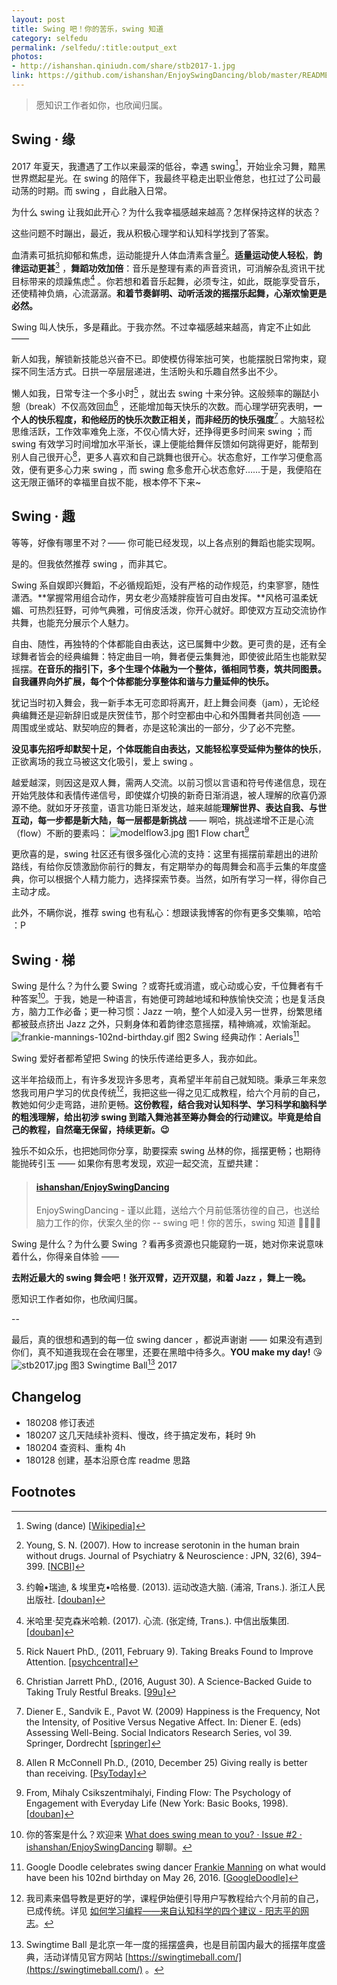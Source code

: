 ```yaml
---
layout: post
title: Swing 吧！你的苦乐，swing 知道
category: selfedu
permalink: /selfedu/:title:output_ext
photos:
- http://ishanshan.qiniudn.com/share/stb2017-1.jpg
link: https://github.com/ishanshan/EnjoySwingDancing/blob/master/README.md
---
```


<blockquote class="blockquote-center"> 愿知识工作者如你，也欣闻归属。 </blockquote>

<!-- more -->

## Swing · 缘


2017 年夏天，我遭遇了工作以来最深的低谷，幸遇 swing[^0]，开始业余习舞，黯黑世界燃起星光。在 swing 的陪伴下，我最终平稳走出职业倦怠，也扛过了公司最动荡的时期。而 swing ，自此融入日常。

为什么 swing 让我如此开心？为什么我幸福感越来越高？怎样保持这样的状态？

这些问题不时蹦出，最近，我从积极心理学和认知科学找到了答案。

血清素可抵抗抑郁和焦虑，运动能提升人体血清素含量[^1]。**适量运动使人轻松**，**韵律运动更甚**[^1-5] ，**舞蹈功效加倍**：音乐是整理有素的声音资讯，可消解杂乱资讯干扰目标带来的烦躁焦虑[^2] 。你若想和着音乐起舞，必须专注，如此，既能享受音乐，还使精神负熵，心流潺潺。**和着节奏鲜明、动听活泼的摇摆乐起舞，心渐欢愉更是必然。**


Swing 叫人快乐，多是藉此。于我亦然。不过幸福感越来越高，肯定不止如此 ——

新人如我，解锁新技能总兴奋不已。即使模仿得笨拙可笑，也能摆脱日常拘束，窥探不同生活方式。日拱一卒层层递进，生活盼头和乐趣自然多出不少。

懒人如我，日常专注一个多小时[^3] ，就出去 swing 十来分钟。这般频率的蹦跶小憩（break）不仅高效回血[^4] ，还能增加每天快乐的次数。而心理学研究表明，**一个人的快乐程度，和他经历的快乐次数正相关，而非经历的快乐强度**[^6] 。大脑轻松思维活跃，工作效率难免上涨，不仅心情大好，还挣得更多时间来 swing ；而 swing 有效学习时间增加水平渐长，课上便能给舞伴反馈如何跳得更好，能帮到别人自己很开心[^7-1]，更多人喜欢和自己跳舞也很开心。状态愈好，工作学习便愈高效，便有更多心力来 swing ，而 swing 愈多愈开心状态愈好……于是，我便陷在这无限正循环的幸福里自拔不能，根本停不下来~

## Swing · 趣

等等，好像有哪里不对？—— 你可能已经发现，以上各点别的舞蹈也能实现啊。

是的。但我依然推荐 swing ，而非其它。

Swing 系自娱即兴舞蹈，不必循规蹈矩，没有严格的动作规范，约束寥寥，随性潇洒。**掌握常用组合动作，男女老少高矮胖瘦皆可自由发挥。**风格可温柔妩媚、可热烈狂野，可帅气典雅，可俏皮活泼，你开心就好。即使双方互动交流协作共舞，也能充分展示个人魅力。

自由、随性，再独特的个体都能自由表达，这已属舞中少数。更可贵的是，还有全球舞者皆会的经典编舞：特定曲目一响，舞者便云集舞池，即使彼此陌生也能默契摇摆。**在音乐的指引下，多个生理个体融为一个整体，循相同节奏，筑共同图景。自我疆界向外扩展，每个个体都能分享整体和谐与力量延伸的快乐。**

犹记当时初入舞会，我一新手本无可恋即将离开，赶上舞会间奏（jam），无论经典编舞还是迎新辞旧或是庆贺佳节，那个时空都由中心和外围舞者共同创造 —— 周围或坐或站、默契响应的舞者，亦是这轮演出的一部分，少了必不完整。

**没见事先招呼却默契十足，个体既能自由表达，又能轻松享受延伸为整体的快乐**，正欲离场的我立马被这文化吸引，爱上 swing 。

越爱越深，则因这是双人舞，需两人交流。以前习惯以言语和符号传递信息，现在开始凭肢体和表情传递信号，即使媒介切换的新奇日渐消退，被人理解的欣喜仍源源不绝。就如牙牙孩童，语言功能日渐发达，越来越能**理解世界、表达自我、与世互动，每一步都是新大陆，每一层都是新挑战** —— 啊哈，挑战递增不正是心流（flow）不断的要素吗：
![modelflow3.jpg](http://ishanshan.qiniudn.com/share/modelflow3.jpg?imageView2/2/w/500)
图1 Flow chart[^7-3]



更欣喜的是，swing 社区还有很多强化心流的支持：这里有摇摆前辈趟出的进阶路线，有给你反馈激励你前行的舞友，有定期举办的每周舞会和高手云集的年度盛典，你可以根据个人精力能力，选择探索节奏。当然，如所有学习一样，得你自己主动才成。


此外，不瞒你说，推荐 swing 也有私心：想跟读我博客的你有更多交集嘛，哈哈 ：P


## Swing · 梯



Swing 是什么？为什么要 Swing ？或寄托或消遣，或心动或心安，千位舞者有千种答案[^7-5]。于我，她是一种语言，有她便可跨越地域和种族愉快交流；也是复活良方，脑力工作必备；更一种习惯：Jazz 一响，整个人如浸入另一世界，纷繁思绪都被鼓点挤出 Jazz 之外，只剩身体和着韵律恣意摇摆，精神熵减，欢愉渐起。
![frankie-mannings-102nd-birthday.gif](http://ishanshan.qiniudn.com/share/frankie-mannings-102nd-birthday.gif?imageView2/2/w/750)
图2 Swing 经典动作：Aerials[^7-7]

Swing 爱好者都希望把 Swing 的快乐传递给更多人，我亦如此。



这半年拾级而上，有许多发现许多思考，真希望半年前自己就知晓。秉承三年来忽悠我司用户学习的优良传统[^8]，我把这些一得之见汇成教程，给六个月前的自己，教她如何少走弯路，进阶更畅。**这份教程，结合我对认知科学、学习科学和脑科学的粗浅理解，给出初涉 swing 到踏入舞池甚至筹办舞会的行动建议。毕竟是给自己的教程，自然毫无保留，持续更新。😉**

独乐不如众乐，也把她同你分享，助要探索 swing 丛林的你，摇摆更畅；也期待能抛砖引玉 —— 如果你有思考发现，欢迎一起交流，互塑共建：

<blockquote class="embedly-card" data-card-controls="0"><h4><a href="https://github.com/ishanshan/EnjoySwingDancing/blob/master/README.md">ishanshan/EnjoySwingDancing</a></h4><p>EnjoySwingDancing - 谨以此籍，送给六个月前低落彷徨的自己，也送给脑力工作的你，伏案久坐的你 -- swing 吧！你的苦乐，swing 知道 💃🏻🕺🏻</p></blockquote>
<script async src="//cdn.embedly.com/widgets/platform.js" charset="UTF-8"></script>


Swing 是什么？为什么要 Swing ？看再多资源也只能窥豹一斑，她对你来说意味着什么，你得亲自体验 ——

**去附近最大的 swing 舞会吧！张开双臂，迈开双腿，和着 Jazz ，舞上一晚。**

愿知识工作者如你，也欣闻归属。

--



最后，真的很想和遇到的每一位 swing dancer ，都说声谢谢 —— 如果没有遇到你们，真不知道我现在会在哪里，还要在黑暗中待多久。**YOU make my day!** 😘
![stb2017.jpg](http://ishanshan.qiniudn.com/share/stb2017.jpg?imageView2/2/w/750)
图3 Swingtime Ball[^9] 2017




## Changelog

- 180208 修订表述
- 180207 这几天陆续补资料、慢改，终于搞定发布，耗时 9h
- 180204 查资料、重构 4h
- 180128 创建，基本沿原仓库 readme 思路






## Footnotes

[^0]: Swing (dance) [[Wikipedia](https://en.wikipedia.org/wiki/Swing_(dance))]
[^1]: Young, S. N. (2007). How to increase serotonin in the human brain without drugs. Journal of Psychiatry & Neuroscience : JPN, 32(6), 394–399. [[NCBI](https://www.ncbi.nlm.nih.gov/pmc/articles/PMC2077351/)]
[^1-5]: 约翰•瑞迪, & 埃里克•哈格曼. (2013). 运动改造大脑. (浦溶, Trans.). 浙江人民出版社. [[douban](https://book.douban.com/subject/25755874/)]
[^2]: 米哈里·契克森米哈赖. (2017). 心流. (张定绮, Trans.). 中信出版集团. [[douban](https://book.douban.com/subject/27186106/)]
[^3]: Rick Nauert PhD., (2011, February 9). Taking Breaks Found to Improve Attention.  [[psychcentral](https://psychcentral.com/news/2011/02/09/taking-breaks-found-to-improve-attention/23329.html)]
[^4]: Christian Jarrett PhD., (2016, August 30). A Science-Backed Guide to Taking Truly Restful Breaks. [[99u](http://99u.com/articles/54325/a-science-backed-guide-to-taking-truly-restful-breaks)]
[^6]: Diener E., Sandvik E., Pavot W. (2009) Happiness is the Frequency, Not the Intensity, of Positive Versus Negative Affect. In: Diener E. (eds) Assessing Well-Being. Social Indicators Research Series, vol 39. Springer, Dordrecht [[springer](https://link.springer.com/chapter/10.1007/978-90-481-2354-4_10)]
[^7-1]: Allen R McConnell Ph.D., (2010, December 25) Giving really is better than receiving. [[PsyToday](https://www.psychologytoday.com/blog/the-social-self/201012/giving-really-is-better-receiving)]
[^7-3]: From, Mihaly Csikszentmihalyi, Finding Flow: The Psychology of Engagement with Everyday Life (New York: Basic Books, 1998). [[douban](https://book.douban.com/subject/2066951/)]
[^7-5]: 你的答案是什么？欢迎来 [What does swing mean to you? · Issue #2 · ishanshan/EnjoySwingDancing](https://github.com/ishanshan/EnjoySwingDancing/issues/2) 聊聊。
[^7-7]: Google Doodle celebrates swing dancer [Frankie Manning](http://www.frankiemanning.com/) on what would have been his 102nd birthday on May 26, 2016. [[GoogleDoodle](https://www.google.com/doodles/frankie-mannings-102nd-birthday?hl=en)]
[^8]: 我司素来倡导教是更好的学，课程伊始便引导用户写教程给六个月前的自己，已成传统。详见 [如何学习编程——来自认知科学的四个建议 - 阳志平的网志](http://www.yangzhiping.com/psy/learn-coding.html)。
[^9]: Swingtime Ball 是北京一年一度的摇摆盛典，也是目前国内最大的摇摆年度盛典，活动详情见官方网站 [https://swingtimeball.com/](https://swingtimeball.com/) 。
